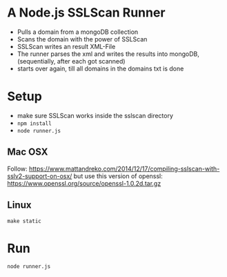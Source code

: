 # A Node.js SSLScan Runner
  - Pulls a domain from a mongoDB collection
  - Scans the domain with the power of SSLScan
  - SSLScan writes an result XML-File
  - The runner parses the xml and writes the results into mongoDB, (sequentially, after each got scanned)
  - starts over again, till all domains in the domains txt is done

# Setup
  - make sure SSLScan works inside the sslscan directory
  - ``npm install``
  - ``node runner.js ``

## Mac OSX
Follow: https://www.mattandreko.com/2014/12/17/compiling-sslscan-with-sslv2-support-on-osx/
but use this version of openssl: https://www.openssl.org/source/openssl-1.0.2d.tar.gz

## Linux
``make static``

# Run
``node runner.js``
